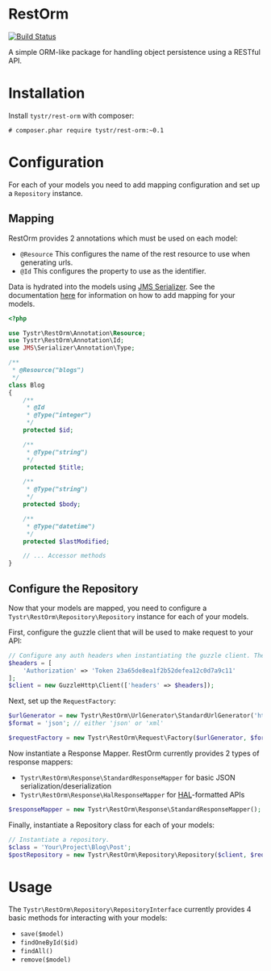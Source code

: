 # RestOrm
[![Build Status](https://travis-ci.org/tystr/rest-orm.svg?branch=master)](https://travis-ci.org/tystr/rest-orm)

A simple ORM-like package for handling object persistence using a RESTful API.

# Installation
Install `tystr/rest-orm` with composer:

    # composer.phar require tystr/rest-orm:~0.1

# Configuration
For each of your models you need to add mapping configuration and set up a `Repository` instance.

## Mapping
RestOrm provides 2 annotations which must be used on each model:

* `@Resource` This configures the name of the rest resource to use when generating urls.
* `@Id` This configures the property to use as the identifier.

Data is hydrated into the models using [JMS Serializer](http://jmsyst.com/libs/serializer). See the documentation
[here](http://jmsyst.com/libs/serializer/master/reference) for information on how to add mapping for your models.

```PHP
<?php

use Tystr\RestOrm\Annotation\Resource;
use Tystr\RestOrm\Annotation\Id;
use JMS\Serializer\Annotation\Type;

/**
 * @Resource("blogs")
 */
class Blog
{
    /**
     * @Id
     * @Type("integer")
     */
    protected $id;

    /**
     * @Type("string")
     */
    protected $title;

    /**
     * @Type("string")
     */
    protected $body;

    /**
     * @Type("datetime")
     */
    protected $lastModified;

    // ... Accessor methods
}
```

## Configure the Repository

Now that your models are mapped, you need to configure a `Tystr\RestOrm\Repository\Repository` instance for each of your
models.

First, configure the guzzle client that will be used to make request to your API:
```PHP
// Configure any auth headers when instantiating the guzzle client. These will be passed in each request.
$headers = [
    'Authorization' => 'Token 23a65de8ea1f2b52defea12c0d7a9c11'
];
$client = new GuzzleHttp\Client(['headers' => $headers]);

```

Next, set up the `RequestFactory`:
```PHP
$urlGenerator = new Tystr\RestOrm\UrlGenerator\StandardUrlGenerator('https://example.com/api');
$format = 'json'; // either 'json' or 'xml'

$requestFactory = new Tystr\RestOrm\Request\Factory($urlGenerator, $format);
```

Now instantiate a Response Mapper. RestOrm currently provides 2 types of response mappers:
* `Tystr\RestOrm\Response\StandardResponseMapper` for basic JSON serialization/deserialization
* `Tystr\RestOrm\Response\HalResponseMapper` for [HAL](http://stateless.co/hal_specification.html)-formatted APIs

```PHP
$responseMapper = new Tystr\RestOrm\Response\StandardResponseMapper();
```

Finally, instantiate a Repository class for each of your models:
```PHP
// Instantiate a repository.
$class = 'Your\Project\Blog\Post';
$postRepository = new Tystr\RestOrm\Repository\Repository($client, $requestFactory, $responseMapper, $class);
```


# Usage

The `Tystr\RestOrm\Repository\RepositoryInterface` currently provides 4 basic methods for interacting with your models:
* `save($model)`
* `findOneById($id)`
* `findAll()`
* `remove($model)`
